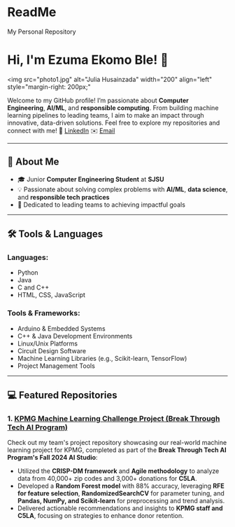 # ReadMe
My Personal Repository
# Hi, I'm Ezuma Ekomo Ble! 👋
<img src="photo1.jpg" alt="Julia Husainzada" width="200" align="left" style="margin-right: 200px;"

Welcome to my GitHub profile! I’m passionate about **Computer Engineering**, **AI/ML**, and **responsible computing**. From building machine learning pipelines to leading teams, I aim to make an impact through innovative, data-driven solutions. Feel free to explore my repositories and connect with me! 💼 [LinkedIn](https://www.linkedin.com/in/ezumable/) ✉️ [Email](mailto:ezumaekomo01@gmail.com)

---

## 🔗 About Me

- 🎓 Junior **Computer Engineering Student** at **SJSU**
- 💡 Passionate about solving complex problems with **AI/ML**, **data science**, and **responsible tech practices**
- 🤝 Dedicated to leading teams to achieving impactful goals

---

## 🛠️ Tools & Languages

### **Languages**:
- Python
- Java
- C and C++
- HTML, CSS, JavaScript

### **Tools & Frameworks**:
- Arduino & Embedded Systems
- C++ & Java Development Environments
- Linux/Unix Platforms
- Circuit Design Software 
- Machine Learning Libraries (e.g., Scikit-learn, TensorFlow)
- Project Management Tools 
---

## 💻 Featured Repositories
### 1. [KPMG Machine Learning Challenge Project (Break Through Tech AI Program)](https://github.com/KPMG1A/AI-Studio-Project) 
Check out my team's project repository showcasing our real-world machine learning project for KPMG, completed as part of the **Break Through Tech AI Program's Fall 2024 AI Studio**:  
- Utilized the **CRISP-DM framework** and **Agile methodology** to analyze data from 40,000+ zip codes and 3,000+ donations for **C5LA**.  
- Developed a **Random Forest model** with 88% accuracy, leveraging **RFE for feature selection**, **RandomizedSearchCV** for parameter tuning, and **Pandas, NumPy, and Scikit-learn** for preprocessing and trend analysis.  
- Delivered actionable recommendations and insights to **KPMG staff and C5LA**, focusing on strategies to enhance donor retention.  
